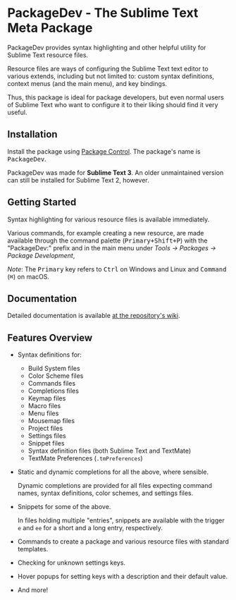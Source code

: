 # PackageDev - The Sublime Text Meta Package

PackageDev provides syntax highlighting
and other helpful utility for Sublime Text resource files.

Resource files are ways of configuring the Sublime Text text editor
to various extends,
including but not limited to:
custom syntax definitions,
context menus (and the main menu),
and key bindings.

Thus, this package is ideal for package developers,
but even normal users of Sublime Text
who want to configure it to their liking
should find it very useful.


## Installation

Install the package using [Package Control][].
The package's name is <kbd>PackageDev</kbd>.

PackageDev was made for **Sublime Text 3**.
An older unmaintained version
can still be installed for Sublime Text 2, however.

[Package Control]: https://packagecontrol.io/


## Getting Started

Syntax highlighting for various resource files
is available immediately.

Various commands,
for example creating a new resource,
are made available
through the command palette (<kbd>Primary+Shift+P</kbd>)
with the "PackageDev:" prefix
and in the main menu under *Tools → Packages → Package Development*,

*Note*:
The <kbd>Primary</kbd> key refers to
<kbd>Ctrl</kbd> on Windows and Linux
and <kbd>Command</kbd> (<kbd>⌘</kbd>) on macOS.


## Documentation

Detailed documentation is available [at the repository's wiki][wiki].


[wiki]: https://github.com/SublimeText/PackageDev/wiki


## Features Overview

- Syntax definitions for:

  - Build System files
  - Color Scheme files
  - Commands files
  - Completions files
  - Keymap files
  - Macro files
  - Menu files
  - Mousemap files
  - Project files
  - Settings files
  - Snippet files
  - Syntax definition files (both Sublime Text and TextMate)
  - TextMate Preferences (`.tmPreferences`)

- Static and dynamic completions for all the above,
  where sensible.

  Dynamic completions are provided for
  all files expecting command names,
  syntax definitions,
  color schemes,
  and settings files.

- Snippets for some of the above.

  In files holding multiple "entries",
  snippets are available with the trigger `e` and `ee`
  for a short and a long entry, respectively.

- Commands to create a package
  and various resource files with standard templates.

- Checking for unknown settings keys.

- Hover popups for setting keys with a description and their default value.

- And more!

